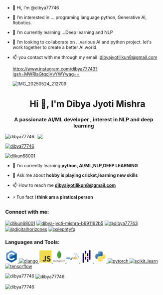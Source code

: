 - 👋 Hi, I’m @dibya77746
- 👀 I’m interested in ... programing language python, Generative AI, Robotics.  
- 🌱 I’m currently learning ...Deep learning and NLP 
- 💞️ I’m looking to collaborate on ...various AI and python project.  let's work together to create a better AI world.  
- 📫 you contact with me through my email :dibyajyotilikun8@gmail.com
  
  https://www.instagram.com/dibya77743?igsh=MWRlaGtqcjVvYWYwag==
  
  ![IMG_20250524_212709](https://github.com/user-attachments/assets/67fa1070-f2e3-4356-b15c-fc4ffd190c40)
  <h1 align="center">Hi 👋, I'm Dibya Jyoti Mishra</h1>
<h3 align="center">A passionate AI/ML developer , interest in NLP and deep learning</h3>
<img align="right" all="coding" width="400" src=https://sl.bing.net/goA9T0N46Ym">



<p align="left"> <img src="https://komarev.com/ghpvc/?username=dibya77746&label=Profile%20views&color=0e75b6&style=flat" alt="dibya77746" /> </p>

<p align="left"> <a href="https://github.com/ryo-ma/github-profile-trophy"><img src="https://github-profile-trophy.vercel.app/?username=dibya77746" alt="dibya77746" /></a> </p>

<p align="left"> <a href="https://twitter.com/dlikun68001" target="blank"><img src="https://img.shields.io/twitter/follow/dlikun68001?logo=twitter&style=for-the-badge" alt="dlikun68001" /></a> </p>

- 🌱 I’m currently learning **python, AI/ML,NLP,DEEP LEARNING**

- 💬 Ask me about **hobby is playing cricket,learning new skills**

- 📫 How to reach me **dibyajyotilikun8@gmail.com**

- ⚡ Fun fact **i think am a piratical person**

<h3 align="left">Connect with me:</h3>
<p align="left">
<a href="https://twitter.com/dlikun68001" target="blank"><img align="center" src="https://raw.githubusercontent.com/rahuldkjain/github-profile-readme-generator/master/src/images/icons/Social/twitter.svg" alt="dlikun68001" height="30" width="40" /></a>
<a href="https://linkedin.com/in/dibya-jyoti-mishra-b691162b5" target="blank"><img align="center" src="https://raw.githubusercontent.com/rahuldkjain/github-profile-readme-generator/master/src/images/icons/Social/linked-in-alt.svg" alt="dibya-jyoti-mishra-b691162b5" height="30" width="40" /></a>
<a href="https://instagram.com/@dibya77743" target="blank"><img align="center" src="https://raw.githubusercontent.com/rahuldkjain/github-profile-readme-generator/master/src/images/icons/Social/instagram.svg" alt="@dibya77743" height="30" width="40" /></a>
<a href="https://www.youtube.com/c/@digitalhorizones" target="blank"><img align="center" src="https://raw.githubusercontent.com/rahuldkjain/github-profile-readme-generator/master/src/images/icons/Social/youtube.svg" alt="@digitalhorizones" height="30" width="40" /></a>
<a href="https://www.leetcode.com/pxlephtyfq" target="blank"><img align="center" src="https://raw.githubusercontent.com/rahuldkjain/github-profile-readme-generator/master/src/images/icons/Social/leet-code.svg" alt="pxlephtyfq" height="30" width="40" /></a>
</p>

<h3 align="left">Languages and Tools:</h3>
<p align="left"> <a href="https://www.cprogramming.com/" target="_blank" rel="noreferrer"> <img src="https://raw.githubusercontent.com/devicons/devicon/master/icons/c/c-original.svg" alt="c" width="40" height="40"/> </a> <a href="https://www.djangoproject.com/" target="_blank" rel="noreferrer"> <img src="https://cdn.worldvectorlogo.com/logos/django.svg" alt="django" width="40" height="40"/> </a> <a href="https://developer.mozilla.org/en-US/docs/Web/JavaScript" target="_blank" rel="noreferrer"> <img src="https://raw.githubusercontent.com/devicons/devicon/master/icons/javascript/javascript-original.svg" alt="javascript" width="40" height="40"/> </a> <a href="https://www.mongodb.com/" target="_blank" rel="noreferrer"> <img src="https://raw.githubusercontent.com/devicons/devicon/master/icons/mongodb/mongodb-original-wordmark.svg" alt="mongodb" width="40" height="40"/> </a> <a href="https://www.mysql.com/" target="_blank" rel="noreferrer"> <img src="https://raw.githubusercontent.com/devicons/devicon/master/icons/mysql/mysql-original-wordmark.svg" alt="mysql" width="40" height="40"/> </a> <a href="https://pandas.pydata.org/" target="_blank" rel="noreferrer"> <img src="https://raw.githubusercontent.com/devicons/devicon/2ae2a900d2f041da66e950e4d48052658d850630/icons/pandas/pandas-original.svg" alt="pandas" width="40" height="40"/> </a> <a href="https://www.python.org" target="_blank" rel="noreferrer"> <img src="https://raw.githubusercontent.com/devicons/devicon/master/icons/python/python-original.svg" alt="python" width="40" height="40"/> </a> <a href="https://pytorch.org/" target="_blank" rel="noreferrer"> <img src="https://www.vectorlogo.zone/logos/pytorch/pytorch-icon.svg" alt="pytorch" width="40" height="40"/> </a> <a href="https://scikit-learn.org/" target="_blank" rel="noreferrer"> <img src="https://upload.wikimedia.org/wikipedia/commons/0/05/Scikit_learn_logo_small.svg" alt="scikit_learn" width="40" height="40"/> </a> <a href="https://www.tensorflow.org" target="_blank" rel="noreferrer"> <img src="https://www.vectorlogo.zone/logos/tensorflow/tensorflow-icon.svg" alt="tensorflow" width="40" height="40"/> </a> </p>

<p><img align="left" src="https://github-readme-stats.vercel.app/api/top-langs?username=dibya77746&show_icons=true&locale=en&layout=compact" alt="dibya77746" /></p>

<p>&nbsp;<img align="center" src="https://github-readme-stats.vercel.app/api?username=dibya77746&show_icons=true&locale=en" alt="dibya77746" /></p>

<p><img align="center" src="https://github-readme-streak-stats.herokuapp.com/?user=dibya77746&" alt="dibya77746" /></p>



  

<!---
dibya77746/dibya77746 is a ✨ special ✨ repository because its `README.md` (this file) appears on your GitHub profile.
You can click the Preview link to take a look at your changes.
--->
